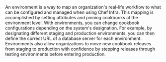 An environment is a way to map an organization's real-life workflow to
what can be configured and managed when using Chef Infra. This mapping
is accomplished by setting attributes and pinning cookbooks at the
environment level. With environments, you can change cookbook
configurations depending on the system's designation. For example, by
designating different staging and production environments, you can then
define the correct URL of a database server for each environment.
Environments also allow organizations to move new cookbook releases from
staging to production with confidence by stepping releases through
testing environments before entering production.